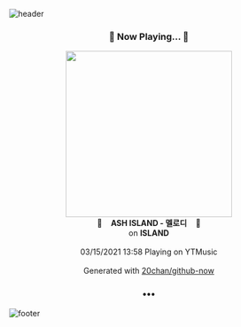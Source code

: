 ![header](https://capsule-render.vercel.app/api?type=wave&height=170&section=header&text=Hi.%20I'm%20SHIFT&fontColor=090707&fontAlignX=45&fontAlignY=65&fontSize=100)

<h3 align="center">🎵 Now Playing... 🎵</h3>
<p align="center">
  <a href="https://music.youtube.com/watch?v=X2lHqx437vc">
    <img width="300" src="https://lh3.googleusercontent.com/kMAe76wsphLfN0IerBTa4eU4MApZyjSVnUBQejp7SYWDuis-1lPQD-v6oj7Xep0_FPpLPS9b914kB0pm">
  </a>
  <br>
  🎵&nbsp&nbsp&nbsp <b>ASH ISLAND - 멜로디</b> &nbsp&nbsp&nbsp🎵
  <br>
  on <b>ISLAND</b>
  
  <br />
  <br />
  03/15/2021 13:58 Playing on YTMusic
  <br />
  <br />
  Generated with <a href="https://github.com/20chan/github-now">20chan/github-now</a>
</p>

<h3 align="center">•••</h3>

![footer](https://capsule-render.vercel.app/api?type=wave&height=150&section=footer)
